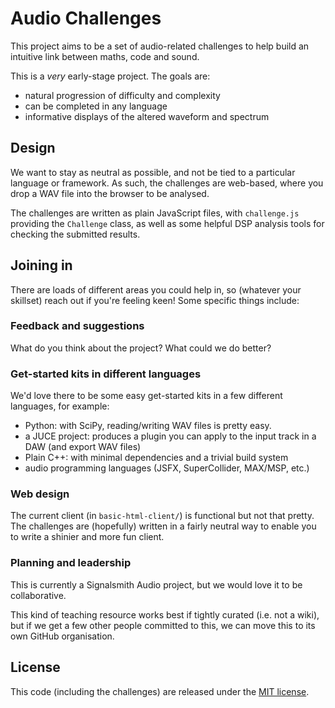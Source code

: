 # Audio Challenges

This project aims to be a set of audio-related challenges to help build an intuitive link between maths, code and sound.

This is a *very* early-stage project.  The goals are:

* natural progression of difficulty and complexity
* can be completed in any language
* informative displays of the altered waveform and spectrum

## Design

We want to stay as neutral as possible, and not be tied to a particular language or framework.  As such, the challenges are web-based, where you drop a WAV file into the browser to be analysed.

The challenges are written as plain JavaScript files, with `challenge.js` providing the `Challenge` class, as well as some helpful DSP analysis tools for checking the submitted results.

## Joining in

There are loads of different areas you could help in, so (whatever your skillset) reach out if you're feeling keen!  Some specific things include:

### Feedback and suggestions

What do you think about the project?  What could we do better?

### Get-started kits in different languages

We'd love there to be some easy get-started kits in a few different languages, for example:

* Python: with SciPy, reading/writing WAV files is pretty easy.
* a JUCE project: produces a plugin you can apply to the input track in a DAW (and export WAV files)
* Plain C++: with minimal dependencies and a trivial build system
* audio programming languages (JSFX, SuperCollider, MAX/MSP, etc.)

### Web design

The current client (in `basic-html-client/`) is functional but not that pretty.  The challenges are (hopefully) written in a fairly neutral way to enable you to write a shinier and more fun client.

### Planning and leadership

This is currently a Signalsmith Audio project, but we would love it to be collaborative.

This kind of teaching resource works best if tightly curated (i.e. not a wiki), but if we get a few other people committed to this, we can move this to its own GitHub organisation.

## License

This code (including the challenges) are released under the [MIT license](https://choosealicense.com/licenses/mit/).
